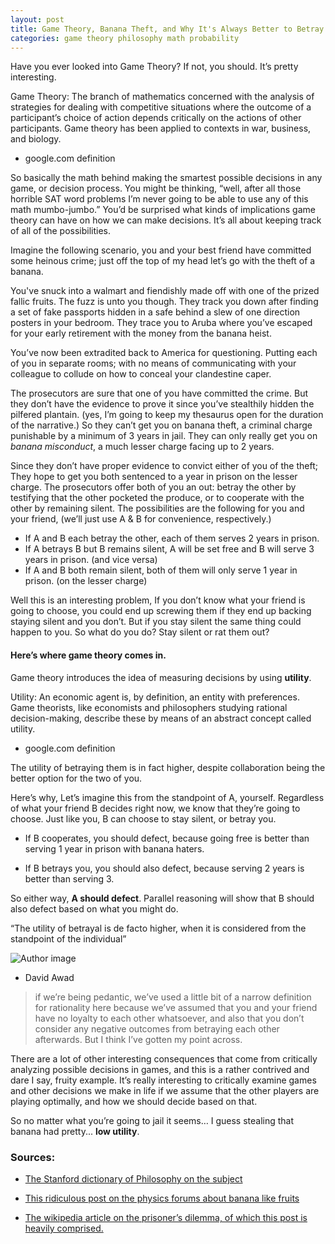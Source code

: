 ```yaml
---
layout: post
title: Game Theory, Banana Theft, and Why It's Always Better to Betray Friends if You Get Caught.
categories: game theory philosophy math probability
---
```


Have you ever looked into Game Theory? If not, you should. It’s pretty interesting.

<div class="cd-testimonials-wrapper">
			<p>
        Game Theory: The branch of mathematics concerned with the analysis of strategies for dealing with competitive situations where the outcome of a participant’s choice of action depends critically on the actions of other participants. Game theory has been applied to contexts in war, business, and biology.
      </p>
			<div class="cd-author">
				<ul class="cd-author-info">
					<li>google.com definition</li>
				</ul>
			</div>
</div>

So basically the math behind making the smartest possible decisions in any game, or decision process. You might be thinking, “well, after all those horrible SAT word problems I’m never going to be able to use any of this math mumbo-jumbo.” You’d be surprised what kinds of implications game theory can have on how we can make decisions. It’s all about keeping track of all of the possibilities.

Imagine the following scenario, you and your best friend have committed some heinous crime; just off the top of my head let’s go with the theft of a banana.

<div id="commentable-area">
  <p data-section-id="1" class="commentable-section">
    You've snuck into a walmart and fiendishly made off with one of the prized fallic fruits. The fuzz is unto you though. They track you down after finding a set of fake passports hidden in a safe behind a slew of one direction posters in your bedroom. They trace you to Aruba where you’ve escaped for your early retirement with the money from the banana heist.
</p>

You’ve now been extradited back to America for questioning. Putting each of you in separate rooms; with no means of communicating with your colleague to collude on how to conceal your clandestine caper.

The prosecutors are sure that one of you have committed the crime. But they don’t have the evidence to prove it since you’ve stealthily hidden the pilfered plantain. (yes, I’m going to keep my thesaurus open for the duration of the narrative.) So they can’t get you on banana theft, a criminal charge punishable by a minimum of 3 years in jail. They can only really get you on <em>banana misconduct</em>, a much lesser charge facing up to 2 years.

<p data-section-id="2" class="commentable-section">
Since they don’t have proper evidence to convict either of you of the theft; They hope to get you both sentenced to a year in prison on the lesser charge. The prosecutors offer both of you an out: betray the other by testifying that the other pocketed the produce, or to cooperate with the other by remaining silent. The possibilities are the following for you and your friend, (we’ll just use A & B for convenience, respectively.)
</p>

<ul>
  <li>If A and B each betray the other, each of them serves 2 years in prison.</li>

  <li>If A betrays B but B remains silent, A will be set free and B will serve 3 years in prison. (and vice versa)</li>

  <li>If A and B both remain silent, both of them will only serve 1 year in prison. (on the lesser charge)</li>
</ul>

Well this is an interesting problem, If you don’t know what your friend is going to choose, you could end up screwing them if they end up backing staying silent and you don’t. But if you stay silent the same thing could happen to you. So what do you do? Stay silent or rat them out?

#### Here’s where game theory comes in.
Game theory introduces the idea of measuring decisions by using **utility**.

<div class="cd-testimonials-wrapper">
			<p>
        Utility: An economic agent is, by definition, an entity with preferences. Game theorists, like economists and philosophers studying rational decision-making, describe these by means of an abstract concept called utility.
      </p>
			<div class="cd-author">
				<ul class="cd-author-info">
					<li>google.com definition</li>
				</ul>
			</div>
</div>

</div>

The utility of betraying them is in fact higher, despite collaboration being the better option for the two of you.

Here’s why, Let’s imagine this from the standpoint of A, yourself. Regardless of what your friend B decides right now, we know that they’re going to choose. Just like you, B can choose to stay silent, or betray you.

- If B cooperates, you should defect, because going free is better than serving 1 year in prison with banana haters.

- If B betrays you, you should also defect, because serving 2 years is better than serving 3.

So either way, **A should defect**. Parallel reasoning will show that B should also defect based on what you might do.

<div class="cd-testimonials-wrapper">
			<p>
        “The utility of betrayal is de facto higher, when it is considered from the standpoint of the individual”
      </p>
			<div class="cd-author">
				<img src="//public/img/david_icon.jpg" alt="Author image">
				<ul class="cd-author-info">
					<li>David Awad</li>
				</ul>
			</div>
</div>

> if we’re being pedantic, we’ve used a little bit of a narrow definition for rationality here because we’ve assumed that you and your friend have no loyalty to each other whatsoever, and also that you don’t consider any negative outcomes from betraying each other afterwards. But I think I’ve gotten my point across.

There are a lot of other interesting consequences that come from critically analyzing possible decisions in games, and this is a rather contrived and dare I say, fruity example. It’s really interesting to critically examine games and other decisions we make in life if we assume that the other players are playing optimally, and how we should decide based on that.

So no matter what you’re going to jail it seems… I guess stealing that banana had pretty... **low utility**.

### Sources:

- [The Stanford dictionary of Philosophy on the subject](http://plato.stanford.edu/entries/game-theory/)

- [This ridiculous post on the physics forums about banana like fruits](https://www.physicsforums.com/threads/banana-like-fruit.245720/)

- [The wikipedia article on the prisoner’s dilemma, of which this post is heavily comprised.](https://en.wikipedia.org/wiki/Prisoner%27s_dilemma)

<script>
  // comments for this particular article
  var existingComments = [
    {
      "sectionId": "1",
      "comments": [
        {
          "authorAvatarUrl": "//public/img/david_icon.jpg",
          "authorName": "David Awad",
          "comment": "Zayn was a horrible poster to hide a safe behind."
        }
      ]
    },
    {
      "sectionId": "2",
      "comments": [
        {
          "authorAvatarUrl": "//public/img/david_icon.jpg",
          "authorName": "David Awad",
          "comment": "We could have used Alice and Bob, but fuck that!"
        }
      ]
    }
  ];
</script>
